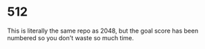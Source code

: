 # 512

This is literally the same repo as 2048, but the goal score has been numbered so you don't waste so much time.